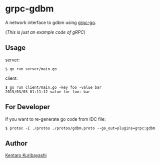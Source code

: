 # grpc-gdbm

A network interface to gdbm using [grpc-go](https://github.com/grpc/grpc-go).

(_This is just an example code of gRPC_)

## Usage

server:

```
$ go run server/main.go
```

client:

```
$ go run client/main.go -key foo -value bar
2015/03/03 01:11:12 value for foo: bar
```

## For Developer

If you want to re-generate go code from IDC file:

```
$ protoc -I ./protos ./protos/gdbm.proto --go_out=plugins=grpc:gdbm
```

## Author

[Kentaro Kuribayashi](http://kentarok.org)
